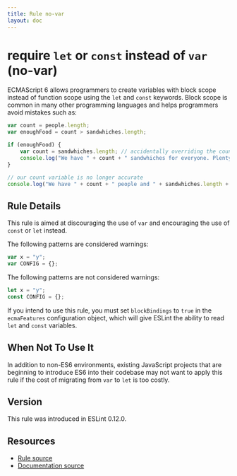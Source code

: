```yaml
---
title: Rule no-var
layout: doc
---
```

<!-- Note: No pull requests accepted for this file. See README.md in the root directory for details. -->
# require `let` or `const` instead of `var` (no-var)

ECMAScript 6 allows programmers to create variables with block scope instead of function scope using the `let`
and `const` keywords. Block scope is common in many other programming languages and helps programmers avoid mistakes
such as:

```js
var count = people.length;
var enoughFood = count > sandwhiches.length;

if (enoughFood) {
    var count = sandwhiches.length; // accidentally overriding the count variable
    console.log("We have " + count + " sandwhiches for everyone. Plenty for all!");
}

// our count variable is no longer accurate
console.log("We have " + count + " people and " + sandwhiches.length + " sandwhiches!");
```

## Rule Details

This rule is aimed at discouraging the use of `var` and encouraging the use of `const` or `let` instead.

The following patterns are considered warnings:

```js
var x = "y";
var CONFIG = {};
```

The following patterns are not considered warnings:

```js
let x = "y";
const CONFIG = {};
```

If you intend to use this rule, you must set `blockBindings` to `true` in the `ecmaFeatures` configuration object,
which will give ESLint the ability to read `let` and `const` variables.

## When Not To Use It

In addition to non-ES6 environments, existing JavaScript projects that are beginning to introduce ES6 into their
codebase may not want to apply this rule if the cost of migrating from `var` to `let` is too costly.

## Version

This rule was introduced in ESLint 0.12.0.

## Resources

* [Rule source](https://github.com/eslint/eslint/tree/master/lib/rules/no-var.js)
* [Documentation source](https://github.com/eslint/eslint/tree/master/docs/rules/no-var.md)

